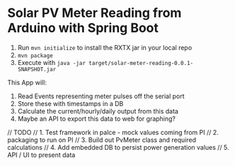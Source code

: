 # Solar PV Meter Reading from Arduino with Spring Boot 

1. Run `mvn initialize` to install the RXTX jar in your local repo
3. `mvn package`
4. Execute with `java -jar target/solar-meter-reading-0.0.1-SNAPSHOT.jar`


This App will:
1. Read Events representing meter pulses off the serial port
2. Store these with timestamps in a DB
3. Calculate the current/hourly/daily output from this data
4. Maybe an API to export this data to web for graphing?


// TODO
// 1. Test framework in palce - mock values coming from PI
// 2. packaging to run on PI
// 3. Build out PvMeter class and required calculations
// 4. Add embedded DB to persist power generation values
// 5. API / UI to present data